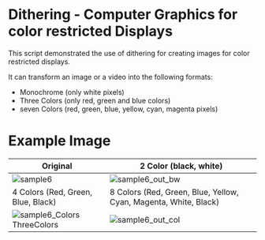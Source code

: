 # Dithering - Computer Graphics for color restricted Displays

This script demonstrated the use of dithering for creating images for color restricted displays.

It can transform an image or a video into the following formats:
* Monochrome (only white pixels)
* Three Colors (only red, green and blue colors)
* seven Colors (red, green, blue, yellow, cyan, magenta pixels)

# Example Image

| Original | 2 Color (black, white)|
| ------------- | ------------- |
| ![sample6](https://github.com/beltoforion/dithering/assets/2202567/fe664cd3-f39c-4adb-a92e-a3ddd35c9adf)  | ![sample6_out_bw](https://github.com/beltoforion/dithering/assets/2202567/32dea061-a285-46ac-9ccf-56b4749cf0d4)  |
| 4 Colors (Red, Green, Blue, Black)  | 8 Colors (Red, Green, Blue, Yellow, Cyan, Magenta, White, Black) |
| ![sample6_Colors ThreeColors](https://github.com/beltoforion/dithering/assets/2202567/7d732a66-bb02-464b-9b45-3ad7d361a8b0)  | ![sample6_out_col](https://github.com/beltoforion/dithering/assets/2202567/370ead3e-0d7c-42b4-bada-6b84f1cd090f)  |




